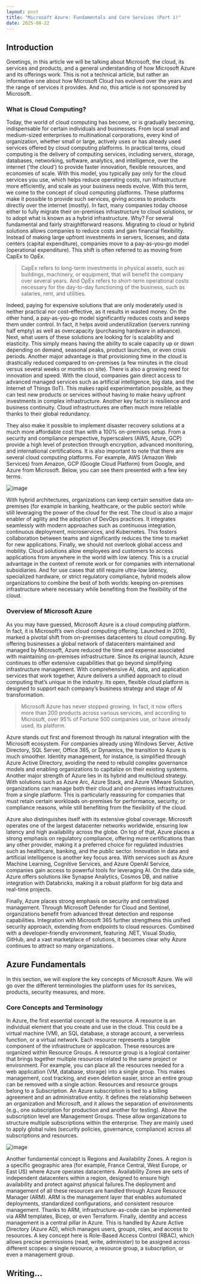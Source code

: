 ```yaml
---
layout: post
title: "Microsoft Azure: Fundamentals and Core Services (Part 1)"
date: 2025-08-22
---
```


## Introduction

Greetings, in this article we will be talking about Microsoft, the cloud, its services and products, and a general understanding of how Microsoft Azure and its offerings work. This is not a technical article, but rather an informative one about how Microsoft Cloud has evolved over the years and the range of services it provides. And no, this article is not sponsored by Microsoft.

### What is Cloud Computing?

Today, the world of cloud computing has become, or is gradually becoming, indispensable for certain individuals and businesses. From local small and medium-sized enterprises to multinational corporations, every kind of organization, whether small or large, actively uses or has already used services offered by cloud computing platforms. In practical terms, cloud computing is the delivery of computing services, including servers, storage, databases, networking, software, analytics, and intelligence, over the internet ('the cloud') to provide faster innovation, flexible resources, and economies of scale. With this model, you typically pay only for the cloud services you use, which helps reduce operating costs, run infrastructure more efficiently, and scale as your business needs evolve. With this term, we come to the concept of cloud computing platforms. These platforms make it possible to provide such services, giving access to products directly over the internet (mostly). In fact, many companies today choose either to fully migrate their on-premises infrastructure to cloud solutions, or to adopt what is known as a hybrid infrastructure. Why? For several fundamental and fairly straightforward reasons. Migrating to cloud or hybrid solutions allows companies to reduce costs and gain financial flexibility. Instead of making large upfront investments in servers, licenses, and data centers (capital expenditure), companies move to a pay-as-you-go model (operational expenditure). This shift is often referred to as moving from CapEx to OpEx.

> CapEx refers to long-term investments in physical assets, such as buildings, machinery, or equipment, that will benefit the company over several years. And OpEx refers to short-term operational costs necessary for the day-to-day functioning of the business, such as salaries, rent, and utilities.

Indeed, paying for expensive solutions that are only moderately used is neither practical nor cost-effective, as it results in wasted money. On the other hand, a pay-as-you-go model significantly reduces costs and keeps them under control. In fact, it helps avoid underutilization (servers running half empty) as well as overcapacity (purchasing hardware in advance). Next, what users of these solutions are looking for is scalability and elasticity. This simply means having the ability to scale capacity up or down depending on demand, seasonal peaks, product launches, or even crisis periods. Another major advantage is that provisioning time in the cloud is drastically reduced compared to on-premises (a few minutes in the cloud versus several weeks or months on site). There is also a growing need for innovation and speed. With the cloud, companies gain direct access to advanced managed services such as artificial intelligence, big data, and the Internet of Things (IoT). This makes rapid experimentation possible, as they can test new products or services without having to make heavy upfront investments in complex infrastructure. Another key factor is resilience and business continuity. Cloud infrastructures are often much more reliable thanks to their global redundancy. 

They also make it possible to implement disaster recovery solutions at a much more affordable cost than with a 100% on-premises setup. From a security and compliance perspective, hyperscalers (AWS, Azure, GCP) provide a high level of protection through encryption, advanced monitoring, and international certifications. It is also important to note that there are several cloud computing platforms. For example, AWS (Amazon Web Services) from Amazon, GCP (Google Cloud Platform) from Google, and Azure from Microsoft. Below, you can see them presented with a few key terms.

![image](https://www.orangemantra.com/blog/wp-content/uploads/2022/12/MicrosoftTeams-image-min.png)

With hybrid architectures, organizations can keep certain sensitive data on-premises (for example in banking, healthcare, or the public sector) while still leveraging the power of the cloud for the rest. The cloud is also a major enabler of agility and the adoption of DevOps practices. It integrates seamlessly with modern approaches such as continuous integration, continuous deployment, microservices, and Kubernetes. This fosters collaboration between teams and significantly reduces the time to market for new applications. Finally, we should not overlook global access and mobility. Cloud solutions allow employees and customers to access applications from anywhere in the world with low latency. This is a crucial advantage in the context of remote work or for companies with international subsidiaries. And for use cases that still require ultra-low latency, specialized hardware, or strict regulatory compliance, hybrid models allow organizations to combine the best of both worlds: keeping on-premises infrastructure where necessary while benefiting from the flexibility of the cloud.

### Overview of Microsoft Azure

As you may have guessed, Microsoft Azure is a cloud computing platform. In fact, it is Microsoft’s own cloud computing offering. Launched in 2010, marked a pivotal shift from on-premises datacenters to cloud computing. By offering businesses a global network of datacenters maintained and managed by Microsoft, Azure reduced the time and expense associated with maintaining on-premises infrastructure. Since its original launch, Azure continues to offer extensive capabilities that go beyond simplifying infrastructure management. With comprehensive AI, data, and application services that work together, Azure delivers a unified approach to cloud computing that’s unique in the industry. Its open, flexible cloud platform is designed to support each company’s business strategy and stage of AI transformation.

> Microsoft Azure has never stopped growing. In fact, it now offers more than 200 products across various services, and according to Microsoft, over 95% of Fortune 500 companies use, or have already used, its platform.

Azure stands out first and foremost through its natural integration with the Microsoft ecosystem. For companies already using Windows Server, Active Directory, SQL Server, Office 365, or Dynamics, the transition to Azure is much smoother. Identity management, for instance, is simplified through Azure Active Directory, avoiding the need to rebuild complex governance models and enabling organizations to capitalize on their existing systems. Another major strength of Azure lies in its hybrid and multicloud strategy. With solutions such as Azure Arc, Azure Stack, and Azure VMware Solution, organizations can manage both their cloud and on-premises infrastructures from a single platform. This is particularly reassuring for companies that must retain certain workloads on-premises for performance, security, or compliance reasons, while still benefiting from the flexibility of the cloud.

Azure also distinguishes itself with its extensive global coverage. Microsoft operates one of the largest datacenter networks worldwide, ensuring low latency and high availability across the globe. On top of that, Azure places a strong emphasis on regulatory compliance, offering more certifications than any other provider, making it a preferred choice for regulated industries such as healthcare, banking, and the public sector. Innovation in data and artificial intelligence is another key focus area. With services such as Azure Machine Learning, Cognitive Services, and Azure OpenAI Service, companies gain access to powerful tools for leveraging AI. On the data side, Azure offers solutions like Synapse Analytics, Cosmos DB, and native integration with Databricks, making it a robust platform for big data and real-time projects.

Finally, Azure places strong emphasis on security and centralized management. Through Microsoft Defender for Cloud and Sentinel, organizations benefit from advanced threat detection and response capabilities. Integration with Microsoft 365 further strengthens this unified security approach, extending from endpoints to cloud resources. Combined with a developer-friendly environment, featuring .NET, Visual Studio, GitHub, and a vast marketplace of solutions, it becomes clear why Azure continues to attract so many organizations.

## Azure Fundamentals

In this section, we will explore the key concepts of Microsoft Azure. We will go over the different terminologies the platform uses for its services, products, security measures, and more.

### Core Concepts and Terminology

In Azure, the first essential concept is the resource. A resource is an individual element that you create and use in the cloud. This could be a virtual machine (VM), an SQL database, a storage account, a serverless function, or a virtual network. Each resource represents a tangible component of the infrastructure or application. These resources are organized within Resource Groups. A resource group is a logical container that brings together multiple resources related to the same project or environment. For example, you can place all the resources needed for a web application (VM, database, storage) into a single group. This makes management, cost tracking, and even deletion easier, since an entire group can be removed with a single action. Resources and resource groups belong to a Subscription. An Azure subscription is tied to a billing agreement and an administrative entity. It defines the relationship between an organization and Microsoft, and it allows the separation of environments (e.g., one subscription for production and another for testing). Above the subscription level are Management Groups. These allow organizations to structure multiple subscriptions within the enterprise. They are mainly used to apply global rules (security policies, governance, compliance) across all subscriptions and resources.

![image](https://media.licdn.com/dms/image/v2/D4D12AQHou39PpAbidg/article-cover_image-shrink_600_2000/article-cover_image-shrink_600_2000/0/1691663081830?e=2147483647&v=beta&t=0njG1hjcm0mx7f_RdVFH2Uui-oOTMiQk5ZB7L8JMuEA)

Another fundamental concept is Regions and Availability Zones. A region is a specific geographic area (for example, France Central, West Europe, or East US) where Azure operates datacenters. Availability Zones are sets of independent datacenters within a region, designed to ensure high availability and protect against physical failures.The deployment and management of all these resources are handled through Azure Resource Manager (ARM). ARM is the management layer that enables automated deployments, standardized configurations, and consistent resource management. Thanks to ARM, infrastructure-as-code can be implemented via ARM templates, Bicep, or even Terraform. Finally, identity and access management is a central pillar in Azure. This is handled by Azure Active Directory (Azure AD), which manages users, groups, roles, and access to resources. A key concept here is Role-Based Access Control (RBAC), which allows precise permissions (read, write, administer) to be assigned across different scopes: a single resource, a resource group, a subscription, or even a management group.

## Writing...
